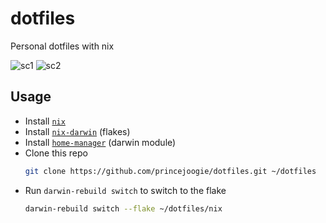 # dotfiles

Personal dotfiles with nix

![sc1](https://github.com/user-attachments/assets/e11bd0a0-a0d5-4c65-b16c-2dd24cccb71d)
![sc2](https://github.com/user-attachments/assets/42975532-19ab-4f16-9d44-a6500c839297)

## Usage

- Install [`nix`](https://nixos.org/download)
- Install [`nix-darwin`](https://github.com/LnL7/nix-darwin?tab=readme-ov-file#flakes) (flakes)
- Install [`home-manager`](https://nix-community.github.io/home-manager/index.xhtml#sec-install-nix-darwin-module) (darwin module)
- Clone this repo
  ```sh
  git clone https://github.com/princejoogie/dotfiles.git ~/dotfiles
  ```
- Run `darwin-rebuild switch` to switch to the flake
  ```sh
  darwin-rebuild switch --flake ~/dotfiles/nix
  ```
